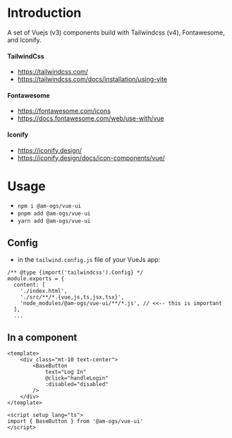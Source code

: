 # Introduction
A set of Vuejs (v3) components build with Tailwindcss (v4), Fontawesome, and Iconify.

#### TailwindCss
- https://tailwindcss.com/
- https://tailwindcss.com/docs/installation/using-vite

#### Fontawesome
- https://fontawesome.com/icons
- https://docs.fontawesome.com/web/use-with/vue

#### Iconify
- https://iconify.design/
- https://iconify.design/docs/icon-components/vue/



# Usage
- `npm i @am-ogs/vue-ui`
- `pnpm add @am-ogs/vue-ui`
- `yarn add @am-ogs/vue-ui`

## Config 
- in the `tailwind.config.js` file of your VueJs app:
```
/** @type {import('tailwindcss').Config} */
module.exports = {
  content: [
    './index.html',
    './src/**/*.{vue,js,ts,jsx,tsx}',
    'node_modules/@am-ogs/vue-ui/**/*.js', // <<-- this is important
  ],
  ...
```


## In a component

```
<template>
    <div class="mt-10 text-center">
        <BaseButton 
            text="Log In" 
            @click="handleLogin" 
            :disabled="disabled" 
        />
    </div>
</template>

<script setup lang="ts">
import { BaseButton } from '@am-ogs/vue-ui'
</script>
